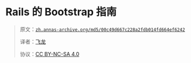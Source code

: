 # Rails 的 Bootstrap 指南

> 原文：[`zh.annas-archive.org/md5/00c49d667c228a2fdb014fd664ef6242`](https://zh.annas-archive.org/md5/00c49d667c228a2fdb014fd664ef6242)
> 
> 译者：[飞龙](https://github.com/wizardforcel)
> 
> 协议：[CC BY-NC-SA 4.0](http://creativecommons.org/licenses/by-nc-sa/4.0/)